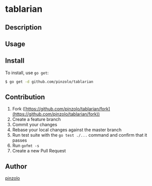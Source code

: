 # tablarian



## Description

## Usage

## Install

To install, use `go get`:

```bash
$ go get -d github.com/pinzolo/tablarian
```

## Contribution

1. Fork ([https://github.com/pinzolo/tablarian/fork](https://github.com/pinzolo/tablarian/fork))
1. Create a feature branch
1. Commit your changes
1. Rebase your local changes against the master branch
1. Run test suite with the `go test ./...` command and confirm that it passes
1. Run `gofmt -s`
1. Create a new Pull Request

## Author

[pinzolo](https://github.com/pinzolo)
